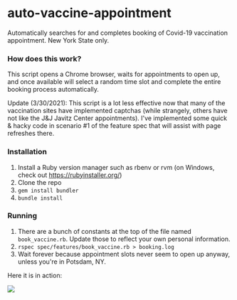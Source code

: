 # auto-vaccine-appointment
Automatically searches for and completes booking of Covid-19 vaccination appointment. New York State only.

### How does this work? ###

This script opens a Chrome browser, waits for appointments to open up, and once available will select a random time slot and complete the entire booking process automatically.

Update (3/30/2021): This script is a lot less effective now that many of the vaccination sites have implemented captchas (while strangely, others have not like the J&J Javitz Center appointments). I've implemented some quick & hacky code in scenario #1 of the feature spec that will assist with page refreshes there.

### Installation ###

1. Install a Ruby version manager such as rbenv or rvm (on Windows, check out https://rubyinstaller.org/)
2. Clone the repo
3. `gem install bundler`
4. `bundle install`

### Running ###

1. There are a bunch of constants at the top of the file named `book_vaccine.rb`. Update those to reflect your own personal information.
2. `rspec spec/features/book_vaccine.rb > booking.log`
3. Wait forever because appointment slots never seem to open up anyway, unless you're in Potsdam, NY.

Here it is in action:

![](https://thumbs.gfycat.com/EuphoricSolidGyrfalcon-size_restricted.gif)
